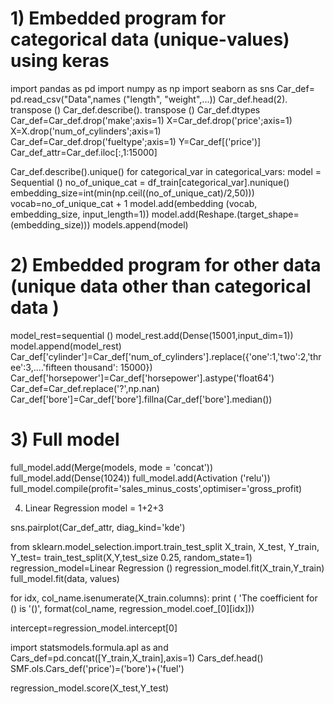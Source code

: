 # 1) Embedded program for categorical data (unique-values) using keras

import pandas as pd
import numpy as np
import seaborn as sns
Car_def= pd.read_csv("Data",names ("length", "weight",...))
Car_def.head(2). transpose ()
Car_def.describe(). transpose ()
Car_def.dtypes
Car_def=Car_def.drop('make';axis=1)
X=Car_def.drop('price';axis=1)
X=X.drop('num_of_cylinders';axis=1)
Car_def=Car_def.drop('fueltype';axis=1)
Y=Car_def[('price')]
Car_def_attr=Car_def.iloc[:,1:15000] 

Car_def.describe().unique()
for categorical_var in categorical_vars:
model = Sequential ()
no_of_unique_cat = df_train[categorical_var].nunique()
embedding_size=int(min(np.ceil((no_of_unique_cat)/2,50)))
vocab=no_of_unique_cat + 1
model.add(embedding (vocab, embedding_size, input_length=1))
model.add(Reshape.(target_shape=(embedding_size)))
models.append(model)

# 2) Embedded program for other data (unique data other than categorical data )


model_rest=sequential ()
model_rest.add(Dense(15001,input_dim=1))
model.append(model_rest)
Car_def['cylinder']=Car_def['num_of_cylinders'].replace({'one':1,'two':2,'three':3,....'fifteen thousand': 15000})
Car_def['horsepower']=Car_def['horsepower'].astype('float64')
Car_def=Car_def.replace('?',np.nan)
Car_def['bore']=Car_def['bore'].fillna(Car_def['bore'].median())


# 3) Full model 

full_model.add(Merge(models, mode = 'concat'))
full_model.add(Dense(1024))
full_model.add(Activation ('relu'))
full_model.compile(profit='sales_minus_costs',optimiser='gross_profit)


4) Linear Regression model = 1+2+3

sns.pairplot(Car_def_attr, diag_kind='kde')

from sklearn.model_selection.import.train_test_split
X_train, X_test, Y_train, Y_test= train_test_split(X,Y,test_size 0.25, random_state=1)
regression_model=Linear Regression ()
regression_model.fit(X_train,Y_train)
full_model.fit(data, values)

for idx, col_name.isenumerate(X_train.columns):
print ( 'The coefficient for () is '()', format(col_name, regression_model.coef_[0][idx]))

intercept=regression_model.intercept[0]

import statsmodels.formula.apl as and
Cars_def=pd.concat([Y_train,X_train],axis=1)
Cars_def.head()
SMF.ols.Cars_def('price')=('bore')+('fuel')

regression_model.score(X_test,Y_test)














